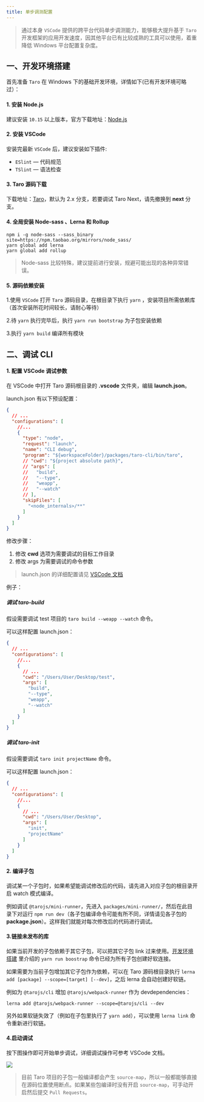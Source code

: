 ```yaml
---
title: 单步调测配置
---
```


> 通过本身 `VSCode` 提供的跨平台代码单步调测能力，能够极大提升基于 `Taro` 开发框架的应用开发速度，因其他平台已有比较成熟的工具可以使用，着重降低 Windows 平台配置复杂度。

## 一、开发环境搭建

首先准备 `Taro` 在 Windows 下的基础开发环境，详情如下(已有开发环境可略过）：

#### 1. 安装 Node.js
建议安装 `10.15` 以上版本，官方下载地址：[Node.js](https://nodejs.org/dist/v12.14.0/node-v12.14.0-x64.msi " node.js")

#### 2. 安装 VSCode

安装完最新 `VSCode` 后，建议安装如下插件:
-  `ESlint` — 代码规范
-  `TSlint` — 语法检查

#### 3. Taro 源码下载
下载地址：[Taro](https://github.com/NervJS/taro.git "Taro")，默认为 2.x 分支，若要调试 Taro Next，请先撤换到 **next** 分支。

#### 4. 全局安装 Node-sass 、Lerna 和 Rollup
```shell
npm i -g node-sass --sass_binary site=https://npm.taobao.org/mirrors/node_sass/
yarn global add lerna
yarn global add rollup
```
> Node-sass 比较特殊，建议提前进行安装，规避可能出现的各种异常错误。

#### 5. 源码依赖安装
1.使用 `VSCode` 打开 `Taro` 源码目录，在根目录下执行 `yarn` ，安装项目所需依赖库（首次安装所花时间较长，请耐心等待）

2.待 `yarn` 执行完毕后，执行 `yarn run bootstrap` 为子包安装依赖

3.执行 `yarn build` 编译所有模块

## 二、调试 CLI

#### 1. 配置 VSCode 调试参数

在 VSCode 中打开 Taro 源码根目录的 **.vscode** 文件夹，编辑 **launch.json**。

launch.json 有以下预设配置：

```json
{
  // ...
  "configurations": [
    //...
    {
      "type": "node",
      "request": "launch",
      "name": "CLI debug",
      "program": "${workspaceFolder}/packages/taro-cli/bin/taro",
      // "cwd": "${project absolute path}",
      // "args": [
      //   "build",
      //   "--type",
      //   "weapp",
      //   "--watch"
      // ],
      "skipFiles": [
        "<node_internals>/**"
      ]
    }
  ]
}
```

修改步骤：

1. 修改 **cwd** 选项为需要调试的目标工作目录
2. 修改 args 为需要调试的命令参数

> launch.json 的详细配置请见 [VSCode 文档](https://code.visualstudio.com/docs/editor/debugging#_launch-configurations)

例子：

##### 调试 taro-build

假设需要调试 test 项目的 `taro build --weapp --watch` 命令。

可以这样配置 launch.json：

```json
{
  // ...
  "configurations": [
    //...
    {
      // ...
      "cwd": "/Users/User/Desktop/test",
      "args": [
        "build",
        "--type",
        "weapp",
        "--watch"
      ]
    }
  ]
}
```

##### 调试 taro-init

假设需要调试 `taro init projectName` 命令。

可以这样配置 launch.json：

```json
{
  // ...
  "configurations": [
    //...
    {
      // ...
      "cwd": "/Users/User/Desktop",
      "args": [
        "init",
        "projectName"
      ]
    }
  ]
}
```

#### 2. 编译子包

调试某一个子包时，如果希望能调试修改后的代码，请先进入对应子包的根目录开启 watch 模式编译。

例如调试 `@tarojs/mini-runner`，先进入 `packages/mini-runner/`，然后在此目录下对运行 `npm run dev`（各子包编译命令可能有所不同，详情请见各子包的 **package.json**）。这样我们就能对每次修改后的代码进行调试。

#### 3.链接未发布的库

如果当前开发的子包依赖于其它子包，可以把其它子包 link 过来使用。[开发环境搭建](./debug-config#开发环境搭建) 里介绍的 `yarn run boostrap` 命令已经为所有子包创建好软连接。

如果需要为当前子包增加其它子包作为依赖，可以在 Taro 源码根目录执行 `lerna add [package] --scope=[target] [--dev]`，之后 lerna 会自动创建好软链。

例如为 `@tarojs/cli` 增加 `@tarojs/webpack-runner` 作为 devdependencies：

`lerna add @tarojs/webpack-runner --scope=@tarojs/cli --dev`

另外如果软链失效了（例如在子包里执行了 `yarn add`），可以使用 `lerna link` 命令重新进行软链。

#### 4.启动调试

按下图操作即可开始单步调试，详细调试操作可参考 VSCode 文档。

![](http://storage.jd.com/cjj-pub-images/WX20200602-221337.png)

> 目前 Taro 项目的子包一般编译都会产生 `source-map`，所以一般都能够直接在源码位置使用断点。如果某些包编译时没有开启 `source-map`，可手动开启然后提交 `Pull Requests`。

